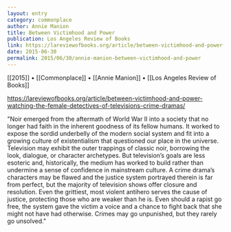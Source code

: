 ```yaml
---
layout: entry
category: commonplace
author: Annie Manion
title: Between Victimhood and Power
publication: Los Angeles Review of Books
link: https://lareviewofbooks.org/article/between-victimhood-and-power-watching-the-female-detectives-of-televisions-crime-dramas/
date: 2015-06-30
permalink: 2015/06/30/annie-manion-between-victimhood-and-power
---
```


[[2015]] • [[Commonplace]] • [[Annie Manion]] • [[Los Angeles Review of Books]] 

https://lareviewofbooks.org/article/between-victimhood-and-power-watching-the-female-detectives-of-televisions-crime-dramas/

"Noir emerged from the aftermath of World War II into a society that no longer had faith in the inherent goodness of its fellow humans. It worked to expose the sordid underbelly of the modern social system and fit into a growing culture of existentialism that questioned our place in the universe. Television may exhibit the outer trappings of classic noir, borrowing the look, dialogue, or character archetypes. But television’s goals are less esoteric and, historically, the medium has worked to build rather than undermine a sense of confidence in mainstream culture. A crime drama’s characters may be flawed and the justice system portrayed therein is far from perfect, but the majority of television shows offer closure and resolution. Even the grittiest, most violent antihero serves the cause of justice, protecting those who are weaker than he is. Even should a rapist go free, the system gave the victim a voice and a chance to fight back that she might not have had otherwise. Crimes may go unpunished, but they rarely go unsolved."
